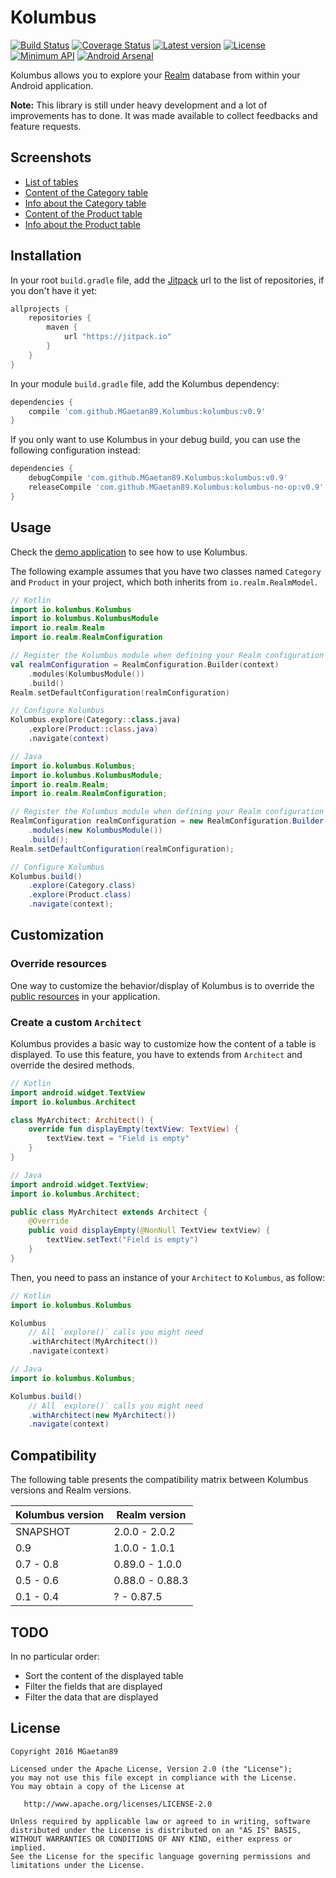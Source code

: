 # Kolumbus

[![Build Status](https://travis-ci.org/MGaetan89/Kolumbus.svg?branch=master)](https://travis-ci.org/MGaetan89/Kolumbus) [![Coverage Status](https://coveralls.io/repos/github/MGaetan89/Kolumbus/badge.svg?branch=master)](https://coveralls.io/github/MGaetan89/Kolumbus?branch=master) [![Latest version](https://jitpack.io/v/MGaetan89/Kolumbus.svg)](https://jitpack.io/#MGaetan89/Kolumbus) [![License](https://img.shields.io/badge/License-Apache%202-blue.svg)](https://raw.githubusercontent.com/MGaetan89/Kolumbus/master/LICENSE) [![Minimum API](https://img.shields.io/badge/API-9%2B-green.svg)](https://android-arsenal.com/api?level=9) [![Android Arsenal](https://img.shields.io/badge/Android%20Arsenal-Kolumbus-brightgreen.svg?style=flat)](http://android-arsenal.com/details/1/3560)

Kolumbus allows you to explore your [Realm](https://realm.io/) database from within your Android application.

**Note:** This library is still under heavy development and a lot of improvements has to done. It was made available to collect feedbacks and feature requests.

## Screenshots

- [List of tables](https://raw.githubusercontent.com/MGaetan89/Kolumbus/master/screenshots/Tables_List.png)
- [Content of the Category table](https://raw.githubusercontent.com/MGaetan89/Kolumbus/master/screenshots/Table_Category_Content.png)
- [Info about the Category table](https://raw.githubusercontent.com/MGaetan89/Kolumbus/master/screenshots/Table_Category_Info.png)
- [Content of the Product table](https://raw.githubusercontent.com/MGaetan89/Kolumbus/master/screenshots/Table_Product_Content.png)
- [Info about the Product table](https://raw.githubusercontent.com/MGaetan89/Kolumbus/master/screenshots/Table_Product_Info.png)

## Installation

In your root `build.gradle` file, add the [Jitpack](https://jitpack.io/) url to the list of repositories, if you don't have it yet:

```gradle
allprojects {
    repositories {
        maven {
            url "https://jitpack.io"
        }
    }
}
```

In your module `build.gradle` file, add the Kolumbus dependency:

```gradle
dependencies {
    compile 'com.github.MGaetan89.Kolumbus:kolumbus:v0.9'
}
```

If you only want to use Kolumbus in your debug build, you can use the following configuration instead:

```gradle
dependencies {
    debugCompile 'com.github.MGaetan89.Kolumbus:kolumbus:v0.9'
    releaseCompile 'com.github.MGaetan89.Kolumbus:kolumbus-no-op:v0.9'
}
```

## Usage

Check the [demo application](app/src/main/kotlin/io/kolumbus/demo/DemoActivity.kt) to see how to use Kolumbus.

The following example assumes that you have two classes named `Category` and `Product` in your project, which both inherits from `io.realm.RealmModel`.

```kotlin
// Kotlin
import io.kolumbus.Kolumbus
import io.kolumbus.KolumbusModule
import io.realm.Realm
import io.realm.RealmConfiguration

// Register the Kolumbus module when defining your Realm configuration
val realmConfiguration = RealmConfiguration.Builder(context)
    .modules(KolumbusModule())
    .build()
Realm.setDefaultConfiguration(realmConfiguration)

// Configure Kolumbus
Kolumbus.explore(Category::class.java)
    .explore(Product::class.java)
    .navigate(context)
```

```java
// Java
import io.kolumbus.Kolumbus;
import io.kolumbus.KolumbusModule;
import io.realm.Realm;
import io.realm.RealmConfiguration;

// Register the Kolumbus module when defining your Realm configuration
RealmConfiguration realmConfiguration = new RealmConfiguration.Builder(context)
    .modules(new KolumbusModule())
    .build();
Realm.setDefaultConfiguration(realmConfiguration);

// Configure Kolumbus
Kolumbus.build()
    .explore(Category.class)
    .explore(Product.class)
    .navigate(context);
```

## Customization

### Override resources

One way to customize the  behavior/display of Kolumbus is to override the [public resources](https://github.com/MGaetan89/Kolumbus/blob/master/kolumbus/src/main/res/values/public.xml) in your application.

### Create a custom `Architect`

Kolumbus provides a basic way to customize how the content of a table is displayed.
To use this feature, you have to extends from `Architect` and override the desired methods.

```kotlin
// Kotlin
import android.widget.TextView
import io.kolumbus.Architect

class MyArchitect: Architect() {
    override fun displayEmpty(textView: TextView) {
        textView.text = "Field is empty"
    }
}
```

```java
// Java
import android.widget.TextView;
import io.kolumbus.Architect;

public class MyArchitect extends Architect {
    @Override
    public void displayEmpty(@NonNull TextView textView) {
        textView.setText("Field is empty")
    }
}
```

Then, you need to pass an instance of your `Architect` to `Kolumbus`, as follow:

```kotlin
// Kotlin
import io.kolumbus.Kolumbus

Kolumbus
    // All `explore()` calls you might need
    .withArchitect(MyArchitect())
    .navigate(context)
```

```java
// Java
import io.kolumbus.Kolumbus;

Kolumbus.build()
    // All `explore()` calls you might need
    .withArchitect(new MyArchitect())
    .navigate(context)
```

## Compatibility

The following table presents the compatibility matrix between Kolumbus versions and Realm versions.

| Kolumbus version | Realm version |
| ----- | ----- |
| SNAPSHOT  | 2.0.0 - 2.0.2 |
| 0.9       | 1.0.0 - 1.0.1 |
| 0.7 - 0.8 | 0.89.0 - 1.0.0  |
| 0.5 - 0.6 | 0.88.0 - 0.88.3 |
| 0.1 - 0.4 | ? - 0.87.5 |

## TODO

In no particular order:
- Sort the content of the displayed table
- Filter the fields that are displayed
- Filter the data that are displayed

## License

```
Copyright 2016 MGaetan89

Licensed under the Apache License, Version 2.0 (the "License");
you may not use this file except in compliance with the License.
You may obtain a copy of the License at

   http://www.apache.org/licenses/LICENSE-2.0

Unless required by applicable law or agreed to in writing, software
distributed under the License is distributed on an "AS IS" BASIS,
WITHOUT WARRANTIES OR CONDITIONS OF ANY KIND, either express or implied.
See the License for the specific language governing permissions and
limitations under the License.
```
